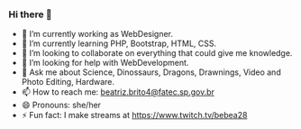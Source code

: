 ### Hi there 👋


- 🔭 I’m currently working as WebDesigner.
- 🌱 I’m currently learning PHP, Bootstrap, HTML, CSS.
- 👯 I’m looking to collaborate on everything that could give me knowledge.
- 🤔 I’m looking for help with WebDevelopment.
- 💬 Ask me about Science, Dinossaurs, Dragons, Drawnings, Video and Photo Editing, Hardware.
- 📫 How to reach me: beatriz.brito4@fatec.sp.gov.br
- 😄 Pronouns: she/her
- ⚡ Fun fact: I make streams at https://www.twitch.tv/bebea28

